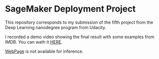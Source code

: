 # SageMaker Deployment Project

This repository corresponds to my submission of the fifth project from the Deep Learning nanodegree program from Udacity.

I recorded a demo video showing the final result with some examples from IMDB. You can wath it [HERE](https://youtu.be/KOaL7ZCZ_F4).

[WebPage](https://davidjurado.github.io/Sentiment_Analysis_Deployment/) is not available for inference.
